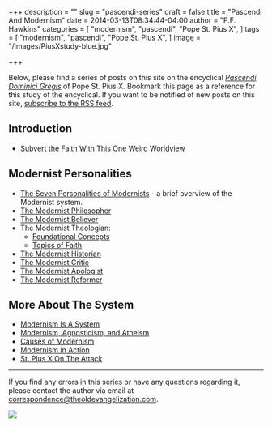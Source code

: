 +++
description = ""
slug = "pascendi-series"
draft = false
title = "Pascendi And Modernism"
date = 2014-03-13T08:34:44-04:00
author = "P.F. Hawkins"
categories = [
  "modernism",
  "pascendi",
  "Pope St. Pius X",
]
tags = [
  "modernism",
  "pascendi",
  "Pope St. Pius X",
]
image = "/images/PiusXstudy-blue.jpg"

+++

Below, please find a series of posts on this site on the encyclical [*Pascendi Dominici Gregis*](http://www.papalencyclicals.net/Pius10/p10pasce.htm) of Pope St. Pius X. Bookmark this page as a reference for this study of the encyclical. If you want to be notified of new posts on this site, [subscribe to the RSS feed](http://theoldevangelization.com/rss/). 

## Introduction
- [Subvert the Faith With This One Weird Worldview](http://theoldevangelization.com/subvert-the-catholic-faith-with-this-one-weird-worldview/)

## Modernist Personalities
- [The Seven Personalities of Modernists](http://theoldevangelization.com/the-seven-personalities-of-modernists/) - a brief overview of the Modernist system.
- [The Modernist Philosopher](http://theoldevangelization.com/the-modernist-philosopher/)
- [The Modernist Believer](http://theoldevangelization.com/the-modernist-believer/)
- The Modernist Theologian:
    - [Foundational Concepts](http://theoldevangelization.com/the-modernist-theologian-foundational-concepts/)
    - [Topics of Faith](http://theoldevangelization.com/the-modernist-theologian-topics-of-faith/)
- [The Modernist Historian](http://theoldevangelization.com/the-modernist-historian/)
- [The Modernist Critic](http://theoldevangelization.com/the-modernist-critic/)
- [The Modernist Apologist](http://theoldevangelization.com/the-modernist-apologist/)
- [The Modernist Reformer](http://theoldevangelization.com/the-modernist-reformer/)

## More About The System
- [Modernism Is A System](http://theoldevangelization.com/modernism-is-a-system/)
- [Modernism, Agnosticism, and Atheism](http://theoldevangelization.com/modernism-agnosticism-and-atheism/)
- [Causes of Modernism](http://theoldevangelization.com/causes-of-modernism/)
- [Modernism in Action](http://theoldevangelization.com/modernism-in-action/)
- [St. Pius X On The Attack](http://theoldevangelization.com/st-pius-x-on-the-attack/)
* * *

If you find any errors in this series or have any questions regarding it, please contact the author via email at <correspondence@theoldevangelization.com>.

![](http://upload.wikimedia.org/wikipedia/commons/1/10/Descent_of_the_Modernists,_E._J._Pace,_Christian_Cartoons,_1922.jpg)
